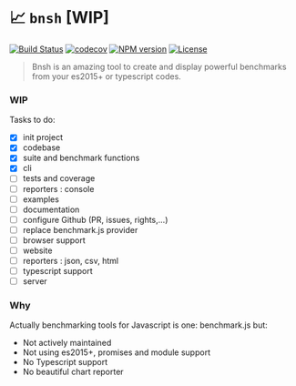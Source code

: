 # 📈 `bnsh` [WIP]

[![Build Status][travis-image]][travis-url]
[![codecov][codecov-image]][codecov-url]
[![NPM version][npm-image]][npm-url]
[![License][license-image]][license-url]

[travis-image]: https://travis-ci.com/mikbry/bnsh.svg?branch=master
[travis-url]: https://travis-ci.com/mikbry/bnsh
[codecov-image]: https://codecov.io/gh/mikbry/bnsh/branch/master/graph/badge.svg?token=K4P0vnM5fh
[codecov-url]: https://codecov.io/gh/mikbry/bnsh
[npm-image]: https://img.shields.io/npm/v/bnsh.svg
[npm-url]: https://npmjs.org/package/bnsh
[license-image]: https://img.shields.io/npm/l/bnsh.svg
[License-url]:./LICENSE

> Bnsh is an amazing tool to create and display powerful benchmarks from your es2015+ or typescript codes.

### WIP
Tasks to do:
- [x] init project
- [x] codebase
- [x] suite and benchmark functions
- [x] cli
- [ ] tests and coverage
- [ ] reporters : console
- [ ] examples
- [ ] documentation
- [ ] configure Github (PR, issues,  rights,...)
- [ ] replace benchmark.js provider
- [ ] browser support
- [ ] website
- [ ] reporters : json, csv, html
- [ ] typescript support
- [ ] server

### Why
Actually benchmarking tools for Javascript is one: benchmark.js but:
- Not actively maintained
- Not using es2015+, promises and module support
- No Typescript support
- No beautiful chart reporter 